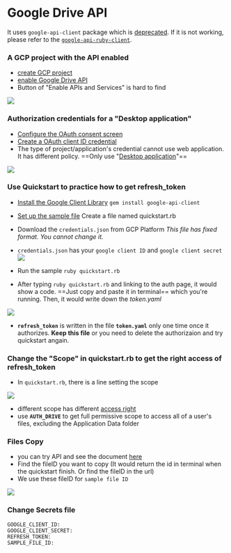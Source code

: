 # Google Drive API

It uses `google-api-client` package which is [deprecated](https://github.com/googleapis/google-api-ruby-client/blob/master/google-api-client/OVERVIEW.md). If it is not working, please refer to the [`google-api-ruby-client`](https://github.com/googleapis/google-api-ruby-client).

### A GCP project with the API enabled

* [create GCP project](https://developers.google.com/workspace/guides/create-project#create_a_new_google_cloud_platform_gcp_project)
* [enable Google Drive API](https://developers.google.com/workspace/guides/create-project#enable-api)
* Button of "Enable APIs and Services" is hard to find 

![](https://i.imgur.com/TvlpLUG.png)

### Authorization credentials for a "Desktop application"

* [Configure the OAuth consent screen](https://developers.google.com/workspace/guides/create-credentials#configure_the_oauth_consent_screen)
* [Create a OAuth client ID credential](https://developers.google.com/workspace/guides/create-credentials#create_a_oauth_client_id_credential)
* The type of project/application's credential cannot use web application. It has different policy. ==Only use "[Desktop application](https://developers.google.com/workspace/guides/create-credentials#desktop)"==

![](https://i.imgur.com/p32SJ7V.png)

### Use Quickstart to practice how to get refresh_token

* [Install the Google Client Library](https://developers.google.com/drive/api/v3/quickstart/ruby?hl=en#step\_1\_install_the_google_client_library) `gem install google-api-client`
* [Set up the sample file](https://developers.google.com/drive/api/v3/quickstart/ruby?hl=en#step\_2\_set_up_the_sample) Create a file named quickstart.rb
* Download the `credentials.json` from GCP Platform _This file has fixed format. You cannot change it._ 
* `credentials.json` has your `google client ID` and `google client secret`
![](https://i.imgur.com/jwiatwg.png)

* Run the sample `ruby quickstart.rb`
* After typing `ruby quickstart.rb` and linking to the auth page, it would show a code. ==Just copy and paste it in terminal== which you're running. Then, it would write down the _token.yaml_ 

![](https://i.imgur.com/uRJN6Fw.png)

* **`refresh_token`** is written in the file **`token.yaml`** only one time once it authorizes. **Keep this file** or you need to delete the authorizaion and try quickstart angain.

### Change the "Scope" in quickstart.rb to get the right access of refresh_token

* In `quickstart.rb`, there is a line setting the scope

![](https://i.imgur.com/V0pYaZc.png)

* different scope has different [access right](https://developers.google.com/drive/api/v3/about-auth)
* use **`AUTH_DRIVE`** to get full permissive scope to access all of a user's files, excluding the Application Data folder

### Files Copy

* you can try API and see the document [here](https://developers.google.com/drive/api/v3/reference/files/copy?apix_params=%7B%22fileId%22%3A%221Nf6z-xXU2QT0fiC0H91pNfUiCNHfJPM8lddk_wVcR0c%22%2C%22resource%22%3A%7B%7D%7D#auth)
* Find the fileID you want to copy (It would return the id in terminal when the quickstart finish. Or find the fileID in the url) 
* We use these fileID for `sample file ID`

![](https://i.imgur.com/6klEd4v.png)

### Change Secrets file

```
GOOGLE_CLIENT_ID: 
GOOGLE_CLIENT_SECRET: 
REFRESH_TOKEN: 
SAMPLE_FILE_ID: 
```
